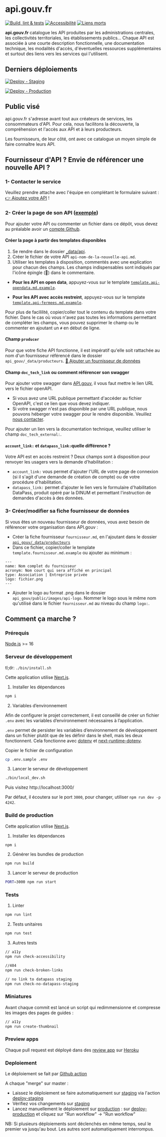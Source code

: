 # api.gouv.fr

[![Build, lint & tests](https://github.com/betagouv/api.gouv.fr/actions/workflows/pre-merge.yml/badge.svg)](https://github.com/betagouv/api.gouv.fr/actions/workflows/pre-merge.yml)
[![Accessibilité](https://github.com/betagouv/api.gouv.fr/actions/workflows/check-accessibility.yml/badge.svg)](https://github.com/betagouv/api.gouv.fr/actions/workflows/check-accessibility.yml)
[![Liens morts](https://github.com/betagouv/api.gouv.fr/actions/workflows/check-broken-links.yml/badge.svg)](https://github.com/betagouv/api.gouv.fr/actions/workflows/check-broken-links.yml)

**api.gouv.fr** catalogue les API produites par les administrations centrales, les
collectivités territoriales, les établissements publics… Chaque API est
associée à une courte description fonctionnelle, une documentation technique,
les modalités d'accès, d'éventuelles ressources supplémentaires et surtout des
liens vers les services qui l'utilisent.

## Derniers déploiements

[![Deploy - Staging](https://github.com/betagouv/api.gouv.fr/actions/workflows/deploy-staging.yml/badge.svg)](https://github.com/betagouv/api.gouv.fr/actions/workflows/deploy-staging.yml)

[![Deploy - Production](https://github.com/betagouv/api.gouv.fr/actions/workflows/deploy-production.yml/badge.svg)](https://github.com/betagouv/api.gouv.fr/actions/workflows/deploy-production.yml)

## Public visé

api.gouv.fr s'adresse avant tout aux créateurs de services, les consommateurs
d'API. Pour cela, nous facilitons la découverte, la compréhension et l'accès
aux API et à leurs producteurs.

Les fournisseurs, de leur côté, ont avec ce catalogue un moyen simple de faire connaître leurs API.

## Fournisseur d'API ? Envie de référencer une nouvelle API ?

### 1- Contacter le service
Veuillez prendre attache avec l'équipe en complétant le formulaire suivant :
[👉 Ajoutez votre API](https://api.gouv.fr/nouvelle-api) !

### 2- Créer la page de son API ([exemple](https://api.gouv.fr/les-api/api-particulier))

Pour ajouter votre API ou commenter un fichier dans ce dépôt, vous devez au préalable avoir un [compte Github](https://github.com/signup?ref_cta=Sign+up&ref_loc=header+logged+out&ref_page=%2F&source=header-home).

#### Créer la page à partir des templates disponibles

1. Se rendre dans le dossier [_data/api](https://github.com/betagouv/api.gouv.fr/tree/master/_data/api).
2. Créer le fichier de votre API `api-nom-de-la-nouvelle-api.md`.
3. Utiliser les templates à disposition, commentés avec une explication pour chacun des champs. Les champs indispensables sont indiqués par l'icône épingle (📍) dans le commentaire.

- **Pour les API en open data**, appuyez-vous sur le template [`template.api-opendata.md.example`](https://github.com/betagouv/api.gouv.fr/tree/master/_data/api/template.api-opendata.md.example).

- **Pour les API avec accès restreint**, appuyez-vous sur le template [`template.api-fermees.md.example`](https://github.com/betagouv/api.gouv.fr/tree/master/_data/api/template.api-fermees.md.example).

Pour plus de facililité, copier/coller tout le contenu du template dans votre fichier. Dans le cas où vous n'avez pas toutes les informations permettant de compléter les champs, vous pouvez supprimer le champ ou le commenter en ajoutant un `#` en début de ligne.

#### Champ `producer`

Pour que votre fiche API fonctionne, il est impératif qu'elle soit rattachée au nom d'un fournisseur référencé dans le dossier `api_gouv/_data/producteurs`. [🔎 Ajouter un fournisseur de données](#3--créermodifier-sa-fiche-fournisseur-de-données)

#### Champ `doc_tech_link` ou comment référencer son swagger

Pour ajouter votre swagger dans [API.gouv](https://api.gouv.fr/documentation), il vous faut mettre le lien URL vers le fichier openAPI.

- Si vous avez une URL publique permettant d'accéder au fichier OpenAPI, c'est ce lien que vous devez indiquer.
- Si votre swagger n'est pas disponible par une URL publique, nous pouvons héberger votre swagger pour le rendre disponible. Veuillez [nous contacter](https://api.gouv.fr/parcours-client?source=contact).

Pour ajouter un lien vers la documentation technique, veuillez utiliser le champ `doc_tech_external:`.

#### `account_link:` et `datapass_link:`quelle différence ?

Votre API est en accès restreint ? Deux champs sont à disposition pour renvoyer les usagers vers la demande d'habilitation :  

- `account_link:` vous permet d'ajouter l'URL de votre page de connexion (si il s'agit d'une demande de création de compte) ou de votre procédure d'habilitation.
- `datapass_link:` permet d'ajouter le lien vers le formulaire d'habilitation DataPass, produit opéré par la DINUM et permettant l'instruction de demandes d'accès à des données.

### 3- Créer/modifier sa fiche fournisseur de données

Si vous êtes un nouveau fournisseur de données, vous avez besoin de référencer votre organisation dans API.gouv :

- Créer la fiche fournisseur `fournisseur.md`, en l'ajoutant dans le dossier [`api_gouv/_data/producteurs`](https://github.com/betagouv/api.gouv.fr/tree/master/_data/producteurs)
- Dans ce fichier, copier/coller le template `template.fournisseur.md.example` ou ajouter au minimum : 
```
---
name: Nom complet du fournisseur
acronym: Nom court qui sera affiché en principal
type: Association | Entreprise privée 
logo: fichier.png
---
```
- Ajouter le logo au format .png dans le dossier `api_gouv/public/images/api-logo`. Nommer le logo sous le même nom qu'utilisé dans le fichier `fournisseur.md` au niveau du champ `logo:`.


## Comment ça marche ?

### Prérequis

[Node.js](https://nodejs.org/en/) >= 16

### Serveur de développement

tl;dr: `./bin/install.sh`

Cette application utilise [Next.js](https://github.com/zeit/next.js).

1. Installer les dépendances

```bash
npm i
```

2. Variables d’environnement

Afin de configurer le projet correctement, il est conseillé de créer un fichier `.env` avec les variables d’environnement nécessaires à l’application.

`.env` permet de persister les variables d’environnement de développement dans un fichier plutôt que de les définir dans le shell, mais les deux fonctionnent. Cela fonctionne avec [dotenv](https://github.com/motdotla/dotenv) et [next-runtime-dotenv](https://github.com/tusbar/next-runtime-dotenv).

Copier le fichier de configuration

```bash
cp .env.sample .env
```

3. Lancer le serveur de développement

```bash
./bin/local_dev.sh
```

Puis visitez http://localhost:3000/

Par défaut, il écoutera sur le port `3000`, pour changer, utiliser `npm run dev -p 4242`.

### Build de production

Cette application utilise [Next.js](https://github.com/zeit/next.js).

1. Installer les dépendances

```bash
npm i
```

2. Générer les bundles de production

```bash
npm run build
```

3. Lancer le serveur de production

```bash
PORT=3000 npm run start
```



### Tests

1. Linter

```bash
npm run lint
```

2. Tests unitaires

```bash
npm run test
```

3. Autres tests

```bash
// a11y
npm run check-accessibility

//404
npm run check-broken-links

// no link to datapass staging
npm run check-no-datapass-staging
```

### Miniatures

Avant chaque commit est lancé un script qui redimmensionne et compresse les images des pages de guides :

```bash
// a11y
npm run create-thumbnail
```

### Preview apps

Chaque pull request est déployé dans des [review app](https://devcenter.heroku.com/articles/github-integration-review-apps) sur [Heroku](https://dashboard.heroku.com/)

### Deploiement

Le déploiement se fait par [Github action](https://github.com/betagouv/api.gouv.fr/actions)

A chaque "merge" sur master :

- Laissez le déploiement se faire automatiquement sur [staging](https://staging.api.gouv.fr) via l'action [deploy-staging](https://github.com/betagouv/api.gouv.fr/actions/workflows/deploy-staging.yml)
- Vérifiez vos changements sur [staging](https://staging.api.gouv.fr)
- Lancez manuellement le déploiement sur [production](https://api.gouv.fr) : sur [deploy-production](https://github.com/betagouv/api.gouv.fr/actions/workflows/deploy-production.yml) et cliquez sur "Run workflow" -> "Run workflow"

NB: Si plusieurs déploiements sont déclenchés en même temps, seul le premier va jusqu'au bout. Les autres sont automatiquement interrompus.

